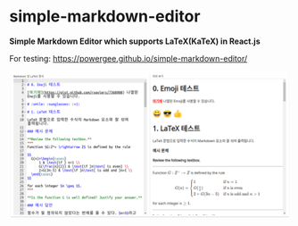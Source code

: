 # simple-markdown-editor

**Simple Markdown Editor which supports LaTeX(KaTeX) in React.js**

For testing: https://powergee.github.io/simple-markdown-editor/

![demo](./demo.png)